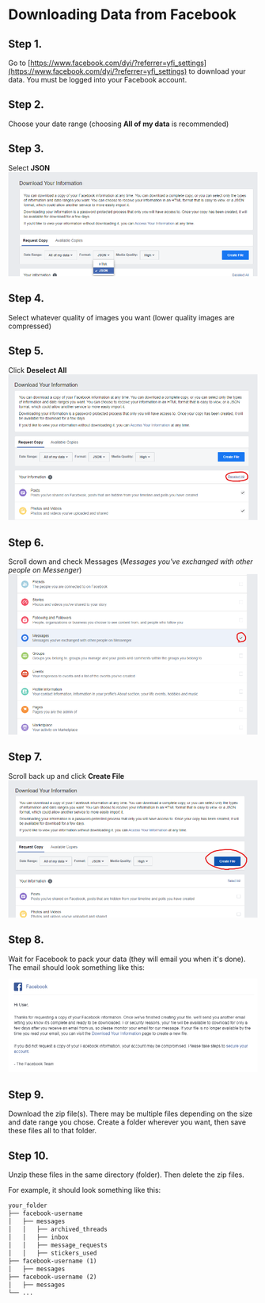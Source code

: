 # Downloading Data from Facebook

## Step 1.
Go to [https://www.facebook.com/dyi/?referrer=yfi_settings](https://www.facebook.com/dyi/?referrer=yfi_settings) to download your data.
You must be logged into your Facebook account.

## Step 2.
Choose your date range (choosing **All of my data** is recommended)

## Step 3.
Select **JSON**
![Screenshot](https://raw.githubusercontent.com/suitangi/Messenger-Analyzer/master/docs/img/Step2.png)

## Step 4.
Select whatever quality of images you want (lower quality images are compressed)

## Step 5.
Click **Deselect All**
![Screenshot](https://raw.githubusercontent.com/suitangi/Messenger-Analyzer/master/docs/img/Step3.png)

## Step 6.
Scroll down and check Messages (*Messages you've exchanged with other people on Messenger*)
![Screenshot](https://raw.githubusercontent.com/suitangi/Messenger-Analyzer/master/docs/img/Step4.png)

## Step 7.
Scroll back up and click **Create File**
![Screenshot](https://raw.githubusercontent.com/suitangi/Messenger-Analyzer/master/docs/img/Step5.png)

## Step 8.
Wait for Facebook to pack your data (they will email you when it's done).
The email should look something like this:


![Screenshot](https://raw.githubusercontent.com/suitangi/Messenger-Analyzer/master/docs/img/Step6.png)

## Step 9.
Download the zip file(s). There may be multiple files depending on the size and date range you chose.
Create a folder wherever you want, then save these files all to that folder.

## Step 10.
Unzip these files in the same directory (folder). Then delete the zip files.

For example, it should look something like this:
```
your_folder
├── facebook-username
│   ├── messages
│   │   ├── archived_threads
│   │   ├── inbox
│   │   ├── message_requests
│   │   ├── stickers_used
├── facebook-username (1)
│   ├── messages
├── facebook-username (2)
│   ├── messages
└── ...  
```
